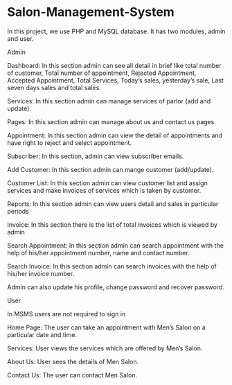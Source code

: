 # Salon-Management-System
In this project, we use PHP and  MySQL database. It has two modules, admin and user.

Admin

Dashboard: In this section admin can see all detail in brief like total number of customer, Total number of appointment, Rejected Appointment, Accepted Appointment, Total Services, Today’s sales, yesterday’s sale, Last seven days sales and total sales.

Services: In this section admin can manage services of parlor (add and update).

Pages: In this section admin can manage about us and contact us pages.

Appointment: In this section admin can view the detail of appointments and have right to reject and select appointment.

Subscriber: In this section, admin can view subscriber emails.

Add Customer: In this section admin can mange customer (add/update).

Customer List: In this section admin can view customer list and assign services and make invoices of services which is taken by customer.

Reports: In this section admin can view users detail and sales in particular periods

Invoice: In this section there is the list of total invoices which is viewed by admin

Search Appointment: In this section admin can search appointment with the help of his/her appointment number, name and contact number.

Search Invoice: In this section admin can search invoices with the help of his/her invoice number.

Admin can also update his profile, change password and recover password.


User

In MSMS users are not required to sign in

Home Page: The user can take an appointment with Men’s Salon on a particular date and time.

Services: User views the services which are offered by Men’s Salon.

About Us: User sees the details of Men Salon.

Contact Us: The user can contact Men Salon.
